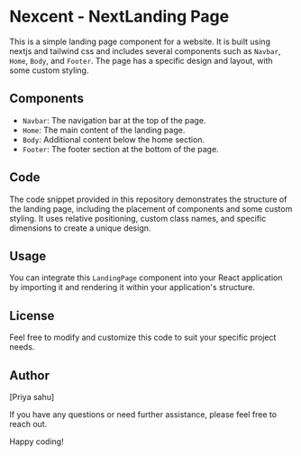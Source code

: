 # Nexcent - NextLanding Page

This is a simple landing page component for a website. It is built using nextjs and tailwind css and includes several components such as `Navbar`, `Home`, `Body`, and `Footer`. The page has a specific design and layout, with some custom styling.

## Components

- `Navbar`: The navigation bar at the top of the page.
- `Home`: The main content of the landing page.
- `Body`: Additional content below the home section.
- `Footer`: The footer section at the bottom of the page.

## Code

The code snippet provided in this repository demonstrates the structure of the landing page, including the placement of components and some custom styling. It uses relative positioning, custom class names, and specific dimensions to create a unique design.

## Usage

You can integrate this `LandingPage` component into your React application by importing it and rendering it within your application's structure.

## License

Feel free to modify and customize this code to suit your specific project needs.

## Author

[Priya sahu]

If you have any questions or need further assistance, please feel free to reach out.

Happy coding!
```


  